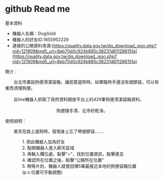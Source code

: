 # github Read me

基本資料

- 機器人名稱：DogGold
- 機器人的好友ID:1655952229
- 連接的公開資料來源:[https://quality.data.gov.tw/dq_download_json.php?nid=121909&md5_url=8eb70d0c924b885c38231d61128615fa](https://quality.data.gov.tw/dq_download_json.php?nid=121909&md5_url=8eb70d0c924b885c38231d61128615fa)

簡介：

&emsp;&emsp;台北市廣設狗便清潔袋箱，讓民眾遛狗時，如果臨時手邊沒有塑膠袋，可以有東西清理狗便。<br><br>
&emsp;&emsp;此line機器人抓取了政府資料開放平台上的429筆狗便清潔袋箱資料。<br><br>
&emsp;&emsp;&emsp;&emsp;&emsp;&emsp;&emsp;&emsp;&emsp;&emsp;&emsp;&emsp;狗便隨手清、北市好乾淨。

使用說明：

&emsp;&emsp;某天在路上遛狗時，發現身上忘了帶塑膠袋.......

&emsp;&emsp;&emsp;&emsp;1. 把此機器人加為好友<br>
&emsp;&emsp;&emsp;&emsp;2. 點開機器人進入聊天區域<br>
&emsp;&emsp;&emsp;&emsp;3. 再輸入欄位處，點擊"+"，找到位置資訊，點擊進去<br>
&emsp;&emsp;&emsp;&emsp;4. 確認所在位置之後，點擊"公開所在位置"<br>
&emsp;&emsp;&emsp;&emsp;5. 稍等片刻，機器人就會回傳5筆最接近本地的狗便袋箱位置<br>
&emsp;&emsp;&emsp;&emsp;(p.s.位置可手動調整)
